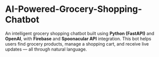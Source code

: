 # AI-Powered-Grocery-Shopping-Chatbot
An intelligent grocery shopping chatbot built using **Python (FastAPI)** and **OpenAI**, with **Firebase** and **Spoonacular API** integration. This bot helps users find grocery products, manage a shopping cart, and receive live updates — all through natural language.
